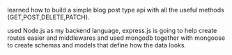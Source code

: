 learned how to build a simple blog post type api with all the useful methods (GET,POST,DELETE,PATCH).

used Node.js as my backend language, express.js is going to help create routes easier and middlewares and used mongodb together with mongoose to create schemas and models that define how the data looks.

